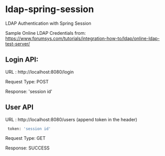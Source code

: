 # ldap-spring-session
LDAP Authentication with Spring Session

Sample Online LDAP Credentials from: https://www.forumsys.com/tutorials/integration-how-to/ldap/online-ldap-test-server/

## Login API: 

  URL : http://localhost:8080/login 

  Request Type: POST

  Response: 'session id'
  
  
## User API

  URL : http://localhost:8080/users (append token in the header) 
```bash
 token: 'session id'
```

  Request Type: GET

  Response: SUCCESS
